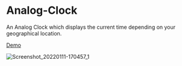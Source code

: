 
# Analog-Clock
An Analog Clock which displays the current time depending on your geographical location.

[Demo](https://frankiefab100.github.io/Analog-Clock/)

![Screenshot_20220111-170457_1](https://user-images.githubusercontent.com/46662771/148980275-fed1ee38-b4bf-4a18-8ed2-24cc461f2cd9.png)
